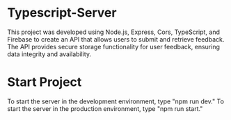 # Typescript-Server
This project was developed using Node.js, Express, Cors, TypeScript, and Firebase to create an API that allows users to submit and retrieve feedback. 
The API provides secure storage functionality for user feedback, ensuring data integrity and availability.
# Start Project
To start the server in the development environment, type "npm run dev."
To start the server in the production environment, type "npm run start."
